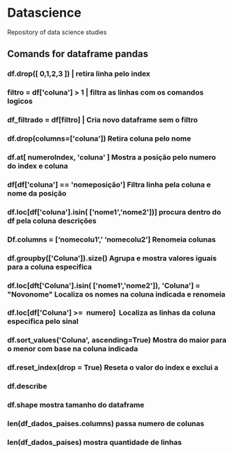 # Datascience
Repository of data science studies

## Comands for dataframe pandas

### df.drop([ 0,1,2,3 ]) |	retira linha pelo index
### filtro  = df['coluna'] > 1 |	filtra as linhas com os comandos logicos
### df_filtrado = df[filtro] |	Cria novo dataframe sem o filtro
	
### df.drop(columns=['coluna'])	Retira coluna pelo nome
### df.at[ numeroIndex, 'coluna' ]	Mostra a posição pelo numero do index e coluna
	
### df[df['coluna'] == 'nomeposição']	Filtra linha pela coluna e nome da posição
### df.loc[df['coluna'].isin( ['nome1','nome2'])]	procura dentro do df pela coluna descrições
	
### Df.columns = [‘nomecolu1’,’ ‘nomecolu2’]	Renomeia colunas
### df.groupby(['Coluna']).size()	Agrupa e mostra valores iguais para a coluna especifica
### df.loc[dft['Coluna'].isin( ['nome1','nome2']), 'Coluna'] = "Novonome"	Localiza os nomes na coluna indicada e renomeia
### df.loc[df['Coluna'] >=  numero] 	Localiza as linhas da coluna especifica pelo sinal
	
### df.sort_values('Coluna', ascending=True)	Mostra do maior para o menor com base na coluna indicada
### df.reset_index(drop = True)	Reseta o valor do index e exclui a 
### df.describe	
### df.shape	mostra tamanho do dataframe
### len(df_dados_paises.columns)	passa numero de colunas
### len(df_dados_paises)	mostra quantidade de linhas

